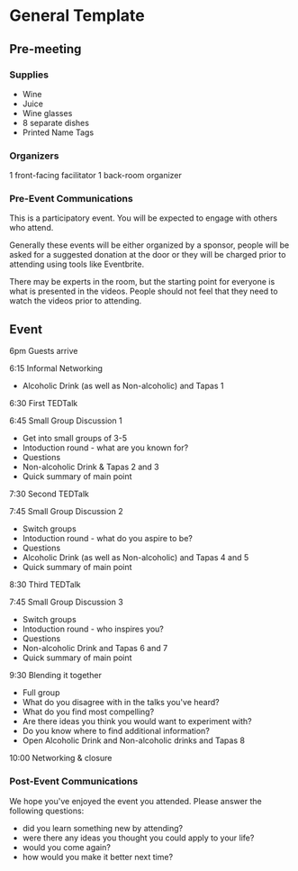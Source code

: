 # General Template

## Pre-meeting

### Supplies

- Wine
- Juice
- Wine glasses
- 8 separate dishes
- Printed Name Tags

### Organizers
1 front-facing facilitator
1 back-room organizer

### Pre-Event Communications

This is a participatory event. You will be expected to engage with others who attend. 

Generally these events will be either organized by a sponsor, people will be asked for a suggested donation at the door or they will be charged prior to attending using tools like Eventbrite.

There may be experts in the room, but the starting point for everyone is what is presented in the videos. People should not feel that they need to watch the videos prior to attending. 

## Event

6pm Guests arrive

6:15 Informal Networking
- Alcoholic Drink (as well as Non-alcoholic) and Tapas 1

6:30 First TEDTalk

6:45 Small Group Discussion 1
- Get into small groups of 3-5
- Intoduction round - what are you known for?
- Questions
- Non-alcoholic Drink & Tapas 2 and 3
- Quick summary of main point

7:30 Second TEDTalk

7:45 Small Group Discussion 2
- Switch groups
- Intoduction round - what do you aspire to be?
- Questions
- Alcoholic Drink (as well as Non-alcoholic) and Tapas 4 and 5
- Quick summary of main point

8:30 Third TEDTalk

7:45 Small Group Discussion 3
- Switch groups
- Intoduction round - who inspires you?
- Questions
- Non-alcoholic Drink and Tapas 6 and 7
- Quick summary of main point

9:30 Blending it together
- Full group
- What do you disagree with in the talks you've heard?
- What do you find most compelling?
- Are there ideas you think you would want to experiment with?
- Do you know where to find additional information?
- Open Alcoholic Drink and Non-alcoholic drinks and Tapas 8

10:00 Networking & closure

### Post-Event Communications

We hope you've enjoyed the event you attended. Please answer the following questions:
- did you learn something new by attending?
- were there any ideas you thought you could apply to your life?
- would you come again?
- how would you make it better next time?
